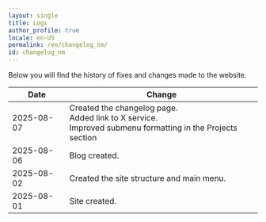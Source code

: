 ```yaml
---
layout: single
title: Logs
author_profile: true
locale: en-US
permalink: /en/changelog_nm/
id: changelog_nm
---
```


Below you will find the history of fixes and changes made to the website.

<!-- Here you can manually or automatically add log entries -->

| Date        | Change |
|-------------|--------|
| 2025-08-07  | Created the changelog page.<br>Added link to X service.<br>Improved submenu formatting in the Projects section |
| 2025-08-06  | Blog created. |
| 2025-08-02  | Created the site structure and main menu. |
| 2025-08-01  | Site created. |